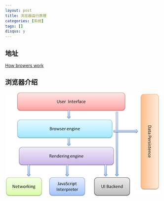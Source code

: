 ```yaml
---
layout: post
title: 浏览器运行原理
categories: [系统]
tags: []
disqus: y
---
```

## 地址

[How browers work](http://taligarsiel.com/Projects/howbrowserswork1.htm)

## 浏览器介绍

![浏览器组成](images/browser_layers.png)